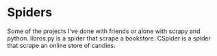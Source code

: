 # Spiders
Some of the projects I've done with friends or alone with scrapy and python.
libros.py is a spider that scrape a bookstore.
CSpider is a spider that scrape an online store of candies.
